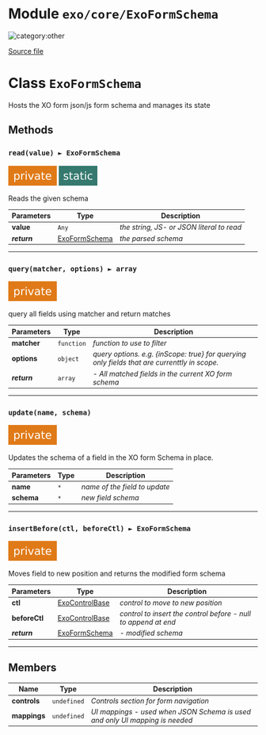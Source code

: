 # Module `exo/core/ExoFormSchema`

![category:other](https://img.shields.io/badge/category-other-blue.svg?style=flat-square)



[Source file](..\..\src\exo\core\ExoFormSchema.js)

# Class `ExoFormSchema`

Hosts the XO form json/js form schema and manages its state

## Methods

### `read(value) ► ExoFormSchema`

![modifier: private](images/badges/modifier-private.svg) ![modifier: static](images/badges/modifier-static.svg)

Reads the given schema

Parameters | Type | Description
--- | --- | ---
__value__ | `Any` | *the string, JS- or JSON literal to read*
__*return*__ | [ExoFormSchema](src-exo-core_ExoFormSchema.md) | *the parsed schema*

---

### `query(matcher, options) ► array`

![modifier: private](images/badges/modifier-private.svg)

query all fields using matcher and return matches

Parameters | Type | Description
--- | --- | ---
__matcher__ | `function` | *function to use to filter*
__options__ | `object` | *query options. e.g. {inScope: true} for querying only fields that are currenttly in scope.*
__*return*__ | `array` | *- All matched fields in the current XO form schema*

---

### `update(name, schema)`

![modifier: private](images/badges/modifier-private.svg)

Updates the schema of a field in the XO form Schema in place.

Parameters | Type | Description
--- | --- | ---
__name__ | `*` | *name of the field to update*
__schema__ | `*` | *new field schema*

---

### `insertBefore(ctl, beforeCtl) ► ExoFormSchema`

![modifier: private](images/badges/modifier-private.svg)

Moves field to new position and returns the modified form schema

Parameters | Type | Description
--- | --- | ---
__ctl__ | [ExoControlBase](src-exo-controls-base_ExoControlBase.md) | *control to move to new position*
__beforeCtl__ | [ExoControlBase](src-exo-controls-base_ExoControlBase.md) | *control to insert the control before - null to append at end*
__*return*__ | [ExoFormSchema](src-exo-core_ExoFormSchema.md) | *- modified schema*

---

## Members

Name | Type | Description
--- | --- | ---
__controls__ | `undefined` | *Controls section for form navigation*
__mappings__ | `undefined` | *UI mappings - used when JSON Schema is used and only UI mapping is needed*
